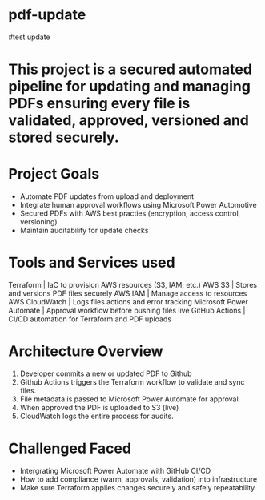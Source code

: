 # pdf-update
#test update
# This project is a secured automated pipeline for updating and managing PDFs ensuring every file is validated, approved, versioned and stored securely.

# Project Goals
- Automate PDF updates from upload and deployment
- Integrate human approval workflows using Microsoft Power Automotive
- Secured PDFs with AWS best practies (encryption, access control, versioning)
- Maintain auditability for update checks

# Tools and Services used
Terraform | IaC to provision AWS resources (S3, IAM, etc.)
AWS S3 | Stores and versions PDF files securely
AWS IAM | Manage access to resources
AWS CloudWatch | Logs files actions and error tracking
Microsoft Power Automate | Approval workflow before pushing files live
GitHub Actions | CI/CD automation for Terraform and PDF uploads

# Architecture Overview
1) Developer commits a new or updated PDF to Github
2) Github Actions triggers the Terraform workflow to validate and sync files.
3) File metadata is passed to Microsoft Power Automate for approval.
4) When approved the PDF is uploaded to S3 (live)
5) CloudWatch logs the entire process for audits.

# Challenged Faced
- Intergrating Microsoft Power Automate with GitHub CI/CD
- How to add compliance (warm, approvals, validation) into infrastructure
- Make sure Terraform applies changes securely and safely repeatability. 